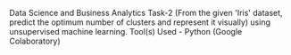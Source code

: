 Data Science and Business Analytics Task-2 (From the given 'Iris' dataset, predict the optimum number of clusters and represent it visually) using unsupervised machine learning. Tool(s) Used - Python (Google Colaboratory)

